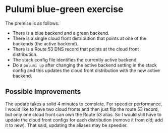 # Pulumi blue-green exercise

The premise is as follows:
* There is a blue backend and a green backend.
* There is a single cloud front distribution that points at one of the backends (the active backend).
* There is a Route 53 DNS record that points at the cloud front distribution.
* The stack config file identifies the currently active backend.
* Do a `pulumi up` after changing the active backend setting in the stack config and this updates the cloud front distribution with the now active backend.

## Possible Improvements
The update takes a solid 4 minutes to complete.
For speedier performance, I would like to have two cloud fronts and then just flip the route 53 record, but only one cloud front can own the Route 53 alias. So I would still have to update the cloud front configs for each distribution (remove it from old; add it to new).
That said, updating the aliases may be speedier.
